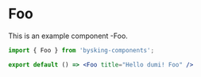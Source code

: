 # Foo

This is an example component -Foo.

```jsx
import { Foo } from 'bysking-components';

export default () => <Foo title="Hello dumi! Foo" />
```
